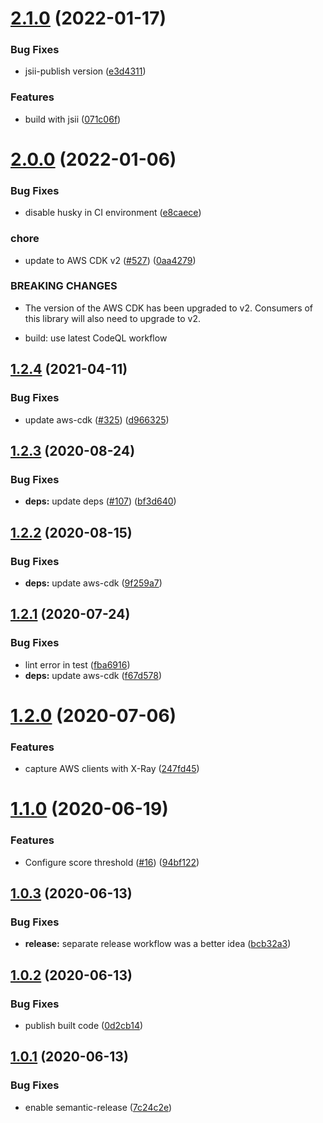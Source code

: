 # [2.1.0](https://github.com/engineal/cdk-recaptcha-authorizer/compare/v2.0.0...v2.1.0) (2022-01-17)


### Bug Fixes

* jsii-publish version ([e3d4311](https://github.com/engineal/cdk-recaptcha-authorizer/commit/e3d4311dc58310f6e120a761ab1789b32292a00f))


### Features

* build with jsii ([071c06f](https://github.com/engineal/cdk-recaptcha-authorizer/commit/071c06f3cf4c37f5eda478ec8385ce190f7dd89e))

# [2.0.0](https://github.com/engineal/cdk-recaptcha-authorizer/compare/v1.2.4...v2.0.0) (2022-01-06)


### Bug Fixes

* disable husky in CI environment ([e8caece](https://github.com/engineal/cdk-recaptcha-authorizer/commit/e8caeceef1cc4ddf99cdf2ad04591357747b288e))


### chore

* update to AWS CDK v2 ([#527](https://github.com/engineal/cdk-recaptcha-authorizer/issues/527)) ([0aa4279](https://github.com/engineal/cdk-recaptcha-authorizer/commit/0aa4279439fa7c19082f65a68bb56c58ff81c7a7))


### BREAKING CHANGES

* The version of the AWS CDK has been upgraded to v2.
Consumers of this library will also need to upgrade to v2.

* build: use latest CodeQL workflow

## [1.2.4](https://github.com/engineal/cdk-recaptcha-authorizer/compare/v1.2.3...v1.2.4) (2021-04-11)


### Bug Fixes

* update aws-cdk ([#325](https://github.com/engineal/cdk-recaptcha-authorizer/issues/325)) ([d966325](https://github.com/engineal/cdk-recaptcha-authorizer/commit/d9663250193d487cb1ab9635c4aa54dc1f2ef357))

## [1.2.3](https://github.com/engineal/cdk-recaptcha-authorizer/compare/v1.2.2...v1.2.3) (2020-08-24)


### Bug Fixes

* **deps:** update deps ([#107](https://github.com/engineal/cdk-recaptcha-authorizer/issues/107)) ([bf3d640](https://github.com/engineal/cdk-recaptcha-authorizer/commit/bf3d6404dd196657a3ac9849fe77c9eec22271b2))

## [1.2.2](https://github.com/engineal/cdk-recaptcha-authorizer/compare/v1.2.1...v1.2.2) (2020-08-15)


### Bug Fixes

* **deps:** update aws-cdk ([9f259a7](https://github.com/engineal/cdk-recaptcha-authorizer/commit/9f259a7b18936a18382feba91910e57012dff3b2))

## [1.2.1](https://github.com/engineal/cdk-recaptcha-authorizer/compare/v1.2.0...v1.2.1) (2020-07-24)


### Bug Fixes

* lint error in test ([fba6916](https://github.com/engineal/cdk-recaptcha-authorizer/commit/fba691674a609d65e2bad2d2489e748561ea00f6))
* **deps:** update aws-cdk ([f67d578](https://github.com/engineal/cdk-recaptcha-authorizer/commit/f67d5780d5a6df007e5cb7c4cb822a8df7ad2a73))

# [1.2.0](https://github.com/engineal/cdk-recaptcha-authorizer/compare/v1.1.0...v1.2.0) (2020-07-06)


### Features

* capture AWS clients with X-Ray ([247fd45](https://github.com/engineal/cdk-recaptcha-authorizer/commit/247fd4587ba7a24ba8cf3a0ccaa0bb1adc71c84b))

# [1.1.0](https://github.com/engineal/cdk-recaptcha-authorizer/compare/v1.0.3...v1.1.0) (2020-06-19)


### Features

* Configure score threshold ([#16](https://github.com/engineal/cdk-recaptcha-authorizer/issues/16)) ([94bf122](https://github.com/engineal/cdk-recaptcha-authorizer/commit/94bf122310516b6017a2ec55f0de84de780a9afd))

## [1.0.3](https://github.com/engineal/cdk-recaptcha-authorizer/compare/v1.0.2...v1.0.3) (2020-06-13)


### Bug Fixes

* **release:** separate release workflow was a better idea ([bcb32a3](https://github.com/engineal/cdk-recaptcha-authorizer/commit/bcb32a3a7bf4864a1a0b403f5701d6f771d20cd5))

## [1.0.2](https://github.com/engineal/cdk-recaptcha-authorizer/compare/v1.0.1...v1.0.2) (2020-06-13)


### Bug Fixes

* publish built code ([0d2cb14](https://github.com/engineal/cdk-recaptcha-authorizer/commit/0d2cb14061514b11c9944520ea09fc937bce61c3))

## [1.0.1](https://github.com/engineal/cdk-recaptcha-authorizer/compare/v1.0.0...v1.0.1) (2020-06-13)


### Bug Fixes

* enable semantic-release ([7c24c2e](https://github.com/engineal/cdk-recaptcha-authorizer/commit/7c24c2e3f19a7f801981a34246d052b8fe453c66))
